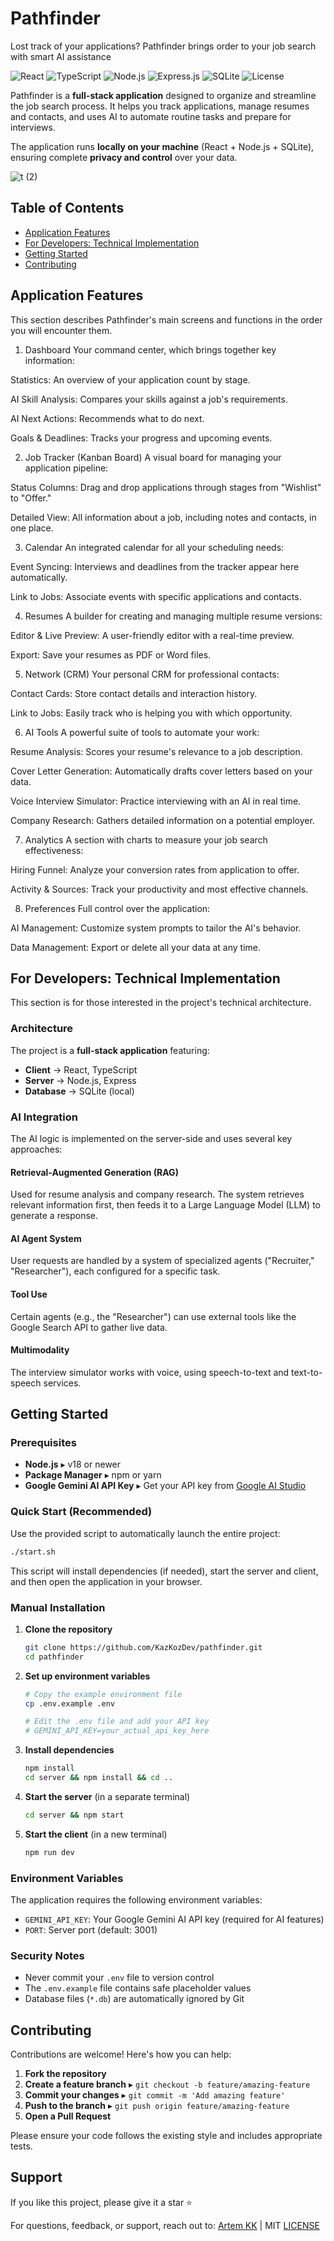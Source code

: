 # Pathfinder 

Lost track of your applications? Pathfinder brings order to your job search with smart AI assistance

![React](https://img.shields.io/badge/React-18+-blue.svg)
![TypeScript](https://img.shields.io/badge/TypeScript-5+-blue.svg)
![Node.js](https://img.shields.io/badge/Node.js-18+-green.svg)
![Express.js](https://img.shields.io/badge/Express.js-4+-green.svg)
![SQLite](https://img.shields.io/badge/SQLite-3+-blue.svg)
![License](https://img.shields.io/badge/License-MIT-yellow.svg)

Pathfinder is a **full-stack application** designed to organize and streamline the job search process. It helps you track applications, manage resumes and contacts, and uses AI to automate routine tasks and prepare for interviews.

The application runs **locally on your machine** (React + Node.js + SQLite), ensuring complete **privacy and control** over your data.

![t (2)](https://github.com/user-attachments/assets/d582b003-9eb2-49b4-9c2e-52069554e836)

## Table of Contents

- [Application Features](#application-features)
- [For Developers: Technical Implementation](#for-developers-technical-implementation)
- [Getting Started](#getting-started)
- [Contributing](#contributing)

## Application Features
This section describes Pathfinder's main screens and functions in the order you will encounter them.

1. Dashboard
Your command center, which brings together key information:

Statistics: An overview of your application count by stage.

AI Skill Analysis: Compares your skills against a job's requirements.

AI Next Actions: Recommends what to do next.

Goals & Deadlines: Tracks your progress and upcoming events.

2. Job Tracker (Kanban Board)
A visual board for managing your application pipeline:

Status Columns: Drag and drop applications through stages from "Wishlist" to "Offer."

Detailed View: All information about a job, including notes and contacts, in one place.

3. Calendar
An integrated calendar for all your scheduling needs:

Event Syncing: Interviews and deadlines from the tracker appear here automatically.

Link to Jobs: Associate events with specific applications and contacts.

4. Resumes
A builder for creating and managing multiple resume versions:

Editor & Live Preview: A user-friendly editor with a real-time preview.

Export: Save your resumes as PDF or Word files.

5. Network (CRM)
Your personal CRM for professional contacts:

Contact Cards: Store contact details and interaction history.

Link to Jobs: Easily track who is helping you with which opportunity.

6. AI Tools
A powerful suite of tools to automate your work:

Resume Analysis: Scores your resume's relevance to a job description.

Cover Letter Generation: Automatically drafts cover letters based on your data.

Voice Interview Simulator: Practice interviewing with an AI in real time.

Company Research: Gathers detailed information on a potential employer.

7. Analytics
A section with charts to measure your job search effectiveness:

Hiring Funnel: Analyze your conversion rates from application to offer.

Activity & Sources: Track your productivity and most effective channels.

8. Preferences
Full control over the application:

AI Management: Customize system prompts to tailor the AI's behavior.

Data Management: Export or delete all your data at any time.

## For Developers: Technical Implementation

This section is for those interested in the project's technical architecture.

### Architecture
The project is a **full-stack application** featuring:
- **Client** → React, TypeScript
- **Server** → Node.js, Express  
- **Database** → SQLite (local)

### AI Integration
The AI logic is implemented on the server-side and uses several key approaches:

#### Retrieval-Augmented Generation (RAG)
Used for resume analysis and company research. The system retrieves relevant information first, then feeds it to a Large Language Model (LLM) to generate a response.

#### AI Agent System  
User requests are handled by a system of specialized agents ("Recruiter," "Researcher"), each configured for a specific task.

#### Tool Use
Certain agents (e.g., the "Researcher") can use external tools like the Google Search API to gather live data.

#### Multimodality
The interview simulator works with voice, using speech-to-text and text-to-speech services.

## Getting Started

### Prerequisites
- **Node.js** ▸ v18 or newer
- **Package Manager** ▸ npm or yarn
- **Google Gemini AI API Key** ▸ Get your API key from [Google AI Studio](https://makersuite.google.com/app/apikey)

### Quick Start (Recommended)
Use the provided script to automatically launch the entire project:

```bash
./start.sh
```

This script will install dependencies (if needed), start the server and client, and then open the application in your browser.

### Manual Installation

1. **Clone the repository**
   ```bash
   git clone https://github.com/KazKozDev/pathfinder.git
   cd pathfinder
   ```

2. **Set up environment variables**
   ```bash
   # Copy the example environment file
   cp .env.example .env
   
   # Edit the .env file and add your API key
   # GEMINI_API_KEY=your_actual_api_key_here
   ```

3. **Install dependencies**
   ```bash
   npm install
   cd server && npm install && cd ..
   ```

4. **Start the server** (in a separate terminal)
   ```bash
   cd server && npm start
   ```

5. **Start the client** (in a new terminal)
   ```bash
   npm run dev
   ```

### Environment Variables

The application requires the following environment variables:

- `GEMINI_API_KEY`: Your Google Gemini AI API key (required for AI features)
- `PORT`: Server port (default: 3001)

### Security Notes

- Never commit your `.env` file to version control
- The `.env.example` file contains safe placeholder values
- Database files (`*.db`) are automatically ignored by Git

## Contributing

Contributions are welcome! Here's how you can help:

1. **Fork the repository**
2. **Create a feature branch** ▸ `git checkout -b feature/amazing-feature`
3. **Commit your changes** ▸ `git commit -m 'Add amazing feature'`
4. **Push to the branch** ▸ `git push origin feature/amazing-feature`
5. **Open a Pull Request**

Please ensure your code follows the existing style and includes appropriate tests.

## Support

If you like this project, please give it a star ⭐

For questions, feedback, or support, reach out to:
[Artem KK](https://www.linkedin.com/in/kazkozdev/) | MIT [LICENSE](LICENSE)
